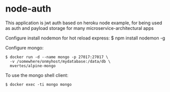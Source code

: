 # node-auth

This application is jwt auth based on heroku node example, for being used as auth and payload storage for many microservice-architectural apps

Configure install nodemon for hot reload express:
    $ npm install nodemon -g

Configure mongo:

    $ docker run -d --name mongo -p 27017:27017 \
	  -v /somewhere/onmyhost/mydatabase:/data/db \
	  mvertes/alpine-mongo

To use the mongo shell client:

	$ docker exec -ti mongo mongo
